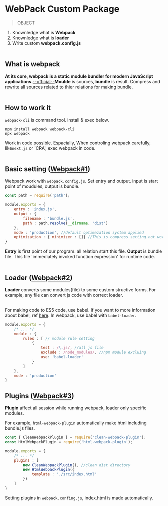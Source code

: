 # WebPack Custom Package

> OBJECT

1. Knownledge what is **Webpack**
2. Knownledge what is **loader**
3. Write custom **webpack.config.js**
</br></br>

## What is webpack
**At its core, webpack is a static module bundler for modern JavaScript applications.**[--official--](https://webpack.js.org/concepts/)**Moulde** is sources, **bundle** is result. Compress and rewrite all sources related to thier relations for making bundle.
</br></br>

## How to work it
`webpack-cli` is command tool. install & exec below.

```shell
npm install webpack webpack-cli
npx webpack
```

Work in code possible. Espacially, When controling webpack carefully, like`next.js` or 'CRA', exec webpack in code.
</br></br>

## Basic setting ([Webpack#1]())

Webpack work with `webpack.config.js`. Set entry and output. input is start point of moudules, output is bundle.

```javascript
const path = require('path');

module.exports = {
	entry : 'index.js',
	output : {
		filename : 'bundle.js',
		path : path.resolve(__dirname, 'dist')
	},
	mode : 'production', //default optimazation system applied
	optimization : { minimizer : []} //This is compress setting not working
}
```

**Entry** is first point of our program. all relation start this file. **Output** is bundle file. This file 'immediately invoked function expression' for runtime code.
</br></br>

## Loader ([Webpack#2]())

**Loader** converts some modules(file) to some custom structive forms. For example, any file can convert js code with correct loader.</br></br>

For making code to ES5 code, use babel. If you want to more information about babel, ref [here](https://github.com/seo2im/CustomBabel). In webpack, use babel with `babel-loader`.

```javascript
module.exports = {
	/* ... */
	module : {
		rules : [ // module rule setting
			{
				test : /\.js/, //all js file
				exclude : /node_modules/, //npm module excluing
				use: 'babel-loader'
			}
		]
	},
	mode : 'production'
}
```

## Plugins ([Webpack#3]())

**Plugin** affect all session while running webpack, loader only specific modules.

For example, `html-webpack-plugin` automatically make html including bundle.js files.

```javascript
const { CleanWebpackPlugin } = require('clean-webpack-plugin');
const HtmlWebpackPlugin = require('html-webpack-plugin');

module.exports = {
	/* ... */
	plugins : [
		new CleanWebpackPlugin(), //clean dist directory
		new HtmlWebpackPlugin({
			template : './src/index.html'
		})
	]
}
```

Setting plugins in `webpack.confing.js`, index.html is made automatically.

